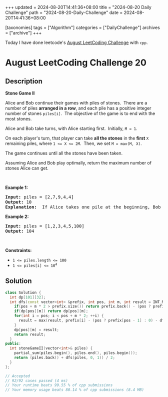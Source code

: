 +++
updated = 2024-08-20T14:41:36+08:00
title = "2024-08-20 Daily Challenge"
path = "2024-08-20-Daily-Challenge"
date = 2024-08-20T14:41:36+08:00

[taxonomies]
tags = ["Algorithm"]
categories = ["DailyChallenge"]
archives = ["archive"]
+++

Today I have done leetcode's [August LeetCoding Challenge](https://leetcode.com/problems/stone-game-ii/) with `cpp`.

<!-- more -->

# August LeetCoding Challenge 20

## Description

**Stone Game II**

<p>Alice and Bob continue their&nbsp;games with piles of stones.&nbsp; There are a number of&nbsp;piles&nbsp;<strong>arranged in a row</strong>, and each pile has a positive integer number of stones&nbsp;<code>piles[i]</code>.&nbsp; The objective of the game is to end with the most&nbsp;stones.&nbsp;</p>

<p>Alice&nbsp;and Bob take turns, with Alice starting first.&nbsp; Initially, <code>M = 1</code>.</p>

<p>On each player&#39;s turn, that player&nbsp;can take <strong>all the stones</strong> in the <strong>first</strong> <code>X</code> remaining piles, where <code>1 &lt;= X &lt;= 2M</code>.&nbsp; Then, we set&nbsp;<code>M = max(M, X)</code>.</p>

<p>The game continues until all the stones have been taken.</p>

<p>Assuming Alice and Bob play optimally, return the maximum number of stones Alice&nbsp;can get.</p>

<p>&nbsp;</p>
<p><strong class="example">Example 1:</strong></p>

<pre>
<strong>Input:</strong> piles = [2,7,9,4,4]
<strong>Output:</strong> 10
<strong>Explanation:</strong>  If Alice takes one pile at the beginning, Bob takes two piles, then Alice takes 2 piles again. Alice can get 2 + 4 + 4 = 10 piles in total. If Alice takes two piles at the beginning, then Bob can take all three piles left. In this case, Alice get 2 + 7 = 9 piles in total. So we return 10 since it&#39;s larger. 
</pre>

<p><strong class="example">Example 2:</strong></p>

<pre>
<strong>Input:</strong> piles = [1,2,3,4,5,100]
<strong>Output:</strong> 104
</pre>

<p>&nbsp;</p>
<p><strong>Constraints:</strong></p>

<ul>
	<li><code>1 &lt;= piles.length &lt;= 100</code></li>
	<li><code>1 &lt;= piles[i]&nbsp;&lt;= 10<sup>4</sup></code></li>
</ul>


## Solution

``` cpp
class Solution {
  int dp[101][32];
  int dfs(const vector<int> &prefix, int pos, int m, int result = INT_MIN) {
    if(pos + m * 2 > prefix.size()) return prefix.back() - (pos ? prefix[pos - 1] : 0);
    if(dp[pos][m]) return dp[pos][m];
    for(int i = pos; i < pos + m * 2; ++i) {
      result = max(result, prefix[i] - (pos ? prefix[pos - 1] : 0) - dfs(prefix, i + 1, max(m, i - pos + 1)));
    }
    dp[pos][m] = result;
    return result;
  }
public:
  int stoneGameII(vector<int>& piles) {
    partial_sum(piles.begin(), piles.end(), piles.begin());
    return (piles.back() + dfs(piles, 0, 1)) / 2;
  }
};

// Accepted
// 92/92 cases passed (4 ms)
// Your runtime beats 99.55 % of cpp submissions
// Your memory usage beats 80.14 % of cpp submissions (8.4 MB)
```
